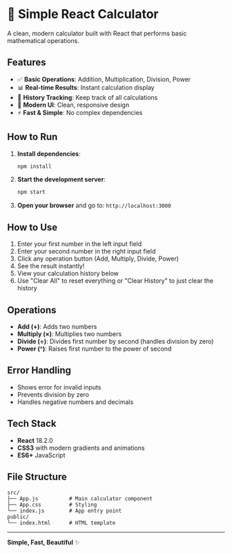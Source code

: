 # 🧮 Simple React Calculator

A clean, modern calculator built with React that performs basic mathematical operations.

## Features

- ✅ **Basic Operations**: Addition, Multiplication, Division, Power
- 📊 **Real-time Results**: Instant calculation display
- 📜 **History Tracking**: Keep track of all calculations
- 🎨 **Modern UI**: Clean, responsive design
- ⚡ **Fast & Simple**: No complex dependencies

## How to Run

1. **Install dependencies**:
   ```bash
   npm install
   ```

2. **Start the development server**:
   ```bash
   npm start
   ```

3. **Open your browser** and go to: `http://localhost:3000`

## How to Use

1. Enter your first number in the left input field
2. Enter your second number in the right input field  
3. Click any operation button (Add, Multiply, Divide, Power)
4. See the result instantly!
5. View your calculation history below
6. Use "Clear All" to reset everything or "Clear History" to just clear the history

## Operations

- **Add (+)**: Adds two numbers
- **Multiply (×)**: Multiplies two numbers  
- **Divide (÷)**: Divides first number by second (handles division by zero)
- **Power (^)**: Raises first number to the power of second

## Error Handling

- Shows error for invalid inputs
- Prevents division by zero
- Handles negative numbers and decimals

## Tech Stack

- **React** 18.2.0
- **CSS3** with modern gradients and animations
- **ES6+** JavaScript

## File Structure

```
src/
├── App.js          # Main calculator component
├── App.css         # Styling
└── index.js        # App entry point
public/
└── index.html      # HTML template
```

---

**Simple, Fast, Beautiful** ✨ 